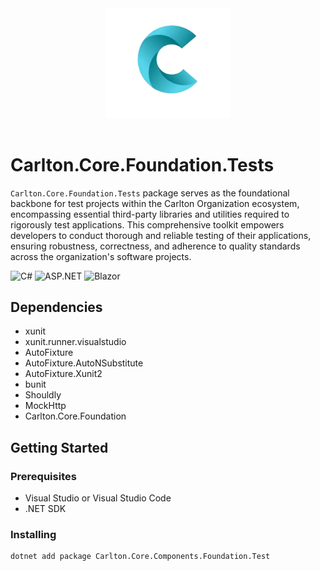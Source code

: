 ﻿<div align="center">
    <img src="../../../images/CarltonLogo.png" alt="Carlton Logo" width="200" />
</div>
</br>

# Carlton.Core.Foundation.Tests

`Carlton.Core.Foundation.Tests` package serves as the foundational backbone for test projects within the Carlton Organization ecosystem, encompassing essential third-party libraries and utilities required to rigorously test applications. This comprehensive toolkit empowers developers to conduct thorough and reliable testing of their applications, ensuring robustness, correctness, and adherence to quality standards across the organization's software projects.

![C#](https://img.shields.io/badge/language-C%23-blue)
![ASP.NET](https://img.shields.io/badge/ASP.NET-blue)
![Blazor](https://img.shields.io/badge/Blazor-blue)

## Dependencies

* xunit
* xunit.runner.visualstudio
* AutoFixture
* AutoFixture.AutoNSubstitute
* AutoFixture.Xunit2
* bunit
* Shouldly
* MockHttp
* Carlton.Core.Foundation

## Getting Started

### Prerequisites

* Visual Studio or Visual Studio Code
* .NET SDK

### Installing

```bash
dotnet add package Carlton.Core.Components.Foundation.Test
